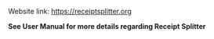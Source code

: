 Website link: https://receiptsplitter.org

**See User Manual for more details regarding Receipt Splitter**

